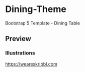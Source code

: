 # Dining-Theme
Bootstrap 5 Template - Dining Table

## Preview

### Illustrations
https://weareskribbl.com
